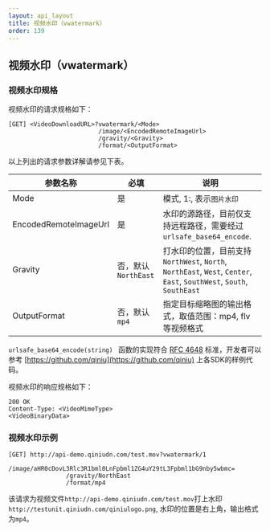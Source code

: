 ```yaml
---
layout: api_layout
title: 视频水印（vwatermark）
order: 139
---
```

<a name="vwatermark"></a>
## 视频水印（vwatermark）

<a name="vwatermark-spec"></a>
### 视频水印规格

视频水印的请求规格如下：

```
[GET] <VideoDownloadURL>?vwatermark/<Mode>  
                         /image/<EncodedRemoteImageUrl>  
                         /gravity/<Gravity>  
                         /format/<OutputFormat>  
```

以上列出的请求参数详解请参见下表。

参数名称    | 必填| 说明
------------|-------|------------------------------------------------------------
Mode| 是|模式, 1:, 表示`图片水印`  
EncodedRemoteImageUrl   |是| 水印的源路径，目前仅支持远程路径，需要经过 `urlsafe_base64_encode`.  
Gravity |否，默认`NorthEast`| 打水印的位置，目前支持 `NorthWest`, `North`, `NorthEast`, `West`, `Center`, `East`, `SouthWest`,   `South`, `SouthEast`
OutputFormat  | 否，默认`mp4`|指定目标缩略图的输出格式，取值范围：mp4, flv 等视频格式

`urlsafe_base64_encode(string) ` 函数的实现符合 [RFC 4648](http://www.ietf.org/rfc/rfc4648.txt) 标准，开发者可以参考 [https://github.com/qiniu](https://github.com/qiniu) 上各SDK的样例代码。

视频水印的响应规格如下：

```
200 OK  
Content-Type: <VideoMimeType>
<VideoBinaryData>
```

<a name="vwatermark-examples"></a>
### 视频水印示例

```
[GET] http://api-demo.qiniudn.com/test.mov?vwatermark/1
				/image/aHR0cDovL3Rlc3R1bml0LnFpbml1ZG4uY29tL3Fpbml1bG9nby5wbmc=
				/gravity/NorthEast
				/format/mp4
```

该请求为视频文件`http://api-demo.qiniudn.com/test.mov`打上水印`http://testunit.qiniudn.com/qiniulogo.png`, 水印的位置是右上角，输出格式为`mp4`。
